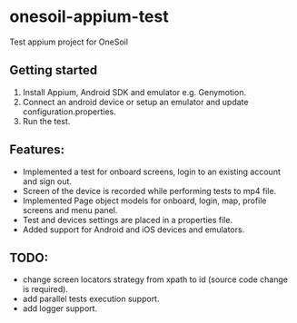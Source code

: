 # onesoil-appium-test
Test appium project for OneSoil

## Getting started
1. Install Appium, Android SDK and emulator e.g. Genymotion.
2. Connect an android device or setup an emulator and update configuration.properties.
3. Run the test.

## Features:
- Implemented a test for onboard screens, login to an existing account and sign out.
- Screen of the device is recorded while performing tests to mp4 file.
- Implemented Page object models for onboard, login, map, profile screens and menu panel.
- Test and devices settings are placed in a properties file.
- Added support for Android and iOS devices and emulators.

## TODO:
- change screen locators strategy from xpath to id (source code change is required).
- add parallel tests execution support.
- add logger support.
